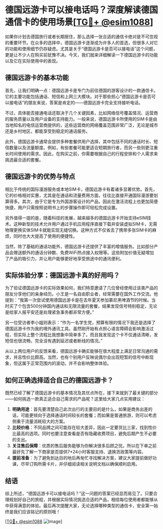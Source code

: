 # 德国远游卡可以接电话吗？深度解读德国通信卡的使用场景[[TG💪+ @esim1088](https://t.me/s/esim1088)]

如果你计划去德国旅行或者长期居住，那么选择一张合适的通信卡绝对是不可忽视的重要环节。在众多的选择中，德国远游卡逐渐成为许多人的首选，但很多人对它的功能和使用细节仍存疑虑。尤其是关于“德国远游卡是否可以接电话”这个问题，更是让不少人在购买前犹豫不决。今天，我们就来详细解读一下德国远游卡的功能以及它在实际使用中的表现。

## 德国远游卡的基本功能

首先，让我们明确一点：德国远游卡是专门为前往德国的游客设计的一款通信卡。它的主要功能包括通话、短信和上网三大模块。对于那些担心“德国远游卡是否可以接电话”的朋友来说，答案是肯定的——德国远游卡完全支持接听电话。

不过，具体能否接通电话还取决于几个关键因素，比如网络信号覆盖情况、运营商的服务质量以及用户设备的支持能力。一般来说，德国远游卡所使用的SIM卡是由当地知名的电信运营商提供的，这些运营商的网络覆盖范围非常广泛，无论是城市还是乡村地区，都能享受到稳定的通话服务。

此外，德国远游卡通常会提供多种套餐供用户选择，其中包括不同的通话时长、短信数量以及流量额度。例如，有些套餐可能更适合短期旅行者，而另一些则更注重长时间使用的需求。因此，在购买之前，你需要根据自己的行程安排和个人需求来挑选最合适的套餐。

## 德国远游卡的优势与特点

相比于传统的国际漫游服务或本地SIM卡，德国远游卡有着诸多显著优势。首先，它的价格相对实惠，尤其是在通话和流量费用方面，往往比直接开通国际漫游要划算得多。其次，由于它是专为外国游客设计的产品，因此在激活流程上也更加简便快捷，用户只需按照说明书上的步骤操作即可轻松完成设置。

另外值得一提的是，随着科技的发展，越来越多的德国远游卡开始支持eSIM技术。这种新型的技术允许用户通过手机应用程序直接下载并安装虚拟SIM卡，无需物理更换实体SIM卡就能实现无缝切换。这种方式不仅省去了携带多张SIM卡的麻烦，同时也大大提高了使用的便捷性。

当然，除了基础的通话功能外，德国远游卡还提供了丰富的增值服务。比如部分产品会赠送额外的通话分钟数、免费WiFi热点接入权限等。这些附加价值无疑增加了产品的吸引力，并让用户能够更好地享受旅途中的通讯便利。

## 实际体验分享：德国远游卡真的好用吗？

为了验证德国远游卡的实际效果如何，我们特意邀请了几位曾经使用过该类产品的朋友分享他们的亲身经历。小王是一名自由职业者，经常需要在国外工作交流。他提到：“我第一次尝试使用德国远游卡是在去年夏天参加慕尼黑啤酒节的时候。当时买了个包含500分钟国内通话和无限流量的套餐，结果发现信号特别稳定，无论是给家人报平安还是处理紧急事务都非常方便。”

另一位受访者李小姐则表示：“作为一名学生党，预算有限的情况下我还是选择了德国远游卡作为我的境外通讯工具。虽然刚开始有点担心语言障碍会影响激活过程，但实际上整个流程比我想象中简单多了。而且我发现这个卡不仅通话清晰，发短信也很流畅，完全没有遇到延迟或者断线的情况。”

从以上两位用户的反馈来看，德国远游卡确实能够在很大程度上满足日常沟通的需求，并且性价比颇高。当然，也有个别用户反映说偶尔会出现短暂的信号中断现象，但这属于正常范围内的波动，并不会影响整体体验。

## 如何正确选择适合自己的德国远游卡？

既然已经了解了德国远游卡的基本情况及其优点所在，接下来就到了最关键的部分——如何挑选一款真正适合自己需求的产品呢？这里给大家几点实用建议：

1. **明确用途**：首先要清楚自己此次出行的主要目的是什么，如果是商务出差的话，可能更倾向于选择通话时间较长的套餐；而如果是普通旅游，则可以考虑侧重于流量消耗较大的方案。
2. **比较价格**：不同品牌之间可能存在较大差异，因此一定要货比三家，找到性价比最高的选项。同时也要注意查看是否有隐藏收费项目，避免后期产生不必要的支出。
3. **关注售后保障**：优质的售后服务能够为你解决很多后顾之忧。所以在下单之前最好先了解一下商家是否提供7*24小时客服支持、退换货政策等内容。
4. **提前准备**：为了避免到达目的地后再匆忙寻找解决方案，建议大家提前做好功课，尽早订购所需卡片，并仔细阅读相关说明文档以确保顺利启用。

## 结语

综上所述，“德国远游卡可以接电话吗？”这一问题的答案已经显而易见了。只要合理规划好自己的旅程，并根据实际情况挑选合适的产品，相信每位使用者都能够从中获得满意的体验。最后再次提醒大家，无论选择哪种类型的通信卡，安全第一始终是我们应该铭记的原则哦！

[[TG💪+ @esim1088](https://t.me/s/esim1088) ![Image](https://i.postimg.cc/4NQfJmqS/Snipaste-2025-05-13-00-14-12.png)]